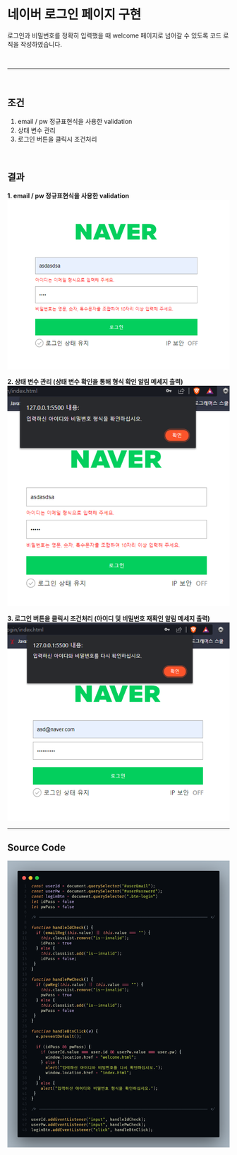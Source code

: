 # 네이버 로그인 페이지 구현

로그인과 비밀번호를 정확히 입력했을 때 welcome 페이지로 넘어갈 수 있도록 코드 로직을 작성하였습니다.

<br>

---

<br>

## 조건

1. email / pw 정규표현식을 사용한 validation
2. 상태 변수 관리
3. 로그인 버튼을 클릭시 조건처리

<br>

## 결과

**1. email / pw 정규표현식을 사용한 validation**
![Result 1](assets/result-1.png)


**2. 상태 변수 관리 (상태 변수 확인을 통해 형식 확인 알림 메세지 출력)**
![Result 2](assets/result-2.png)


**3. 로그인 버튼을 클릭시 조건처리 (아이디 및 비밀번호 재확인 알림 메세지 출력)**
![Result 3](assets/result-3.png)

---

## Source Code
![Mission 1 Complete](assets/homework-1-code.png)
